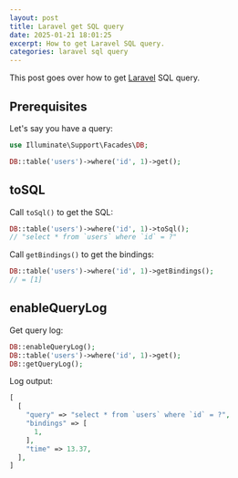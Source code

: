 ```yaml
---
layout: post
title: Laravel get SQL query
date: 2025-01-21 18:01:25
excerpt: How to get Laravel SQL query.
categories: laravel sql query
---
```


This post goes over how to get [Laravel](https://laravel.com/) SQL query.

## Prerequisites

Let's say you have a query:

```php
use Illuminate\Support\Facades\DB;

DB::table('users')->where('id', 1)->get();
```

## toSQL

Call `toSql()` to get the SQL:

```php
DB::table('users')->where('id', 1)->toSql();
// "select * from `users` where `id` = ?"
```

Call `getBindings()` to get the bindings:

```php
DB::table('users')->where('id', 1)->getBindings();
// = [1]
```

## enableQueryLog

Get query log:

```php
DB::enableQueryLog();
DB::table('users')->where('id', 1)->get();
DB::getQueryLog();
```

Log output:

```php
[
  [
    "query" => "select * from `users` where `id` = ?",
    "bindings" => [
      1,
    ],
    "time" => 13.37,
  ],
]
```
